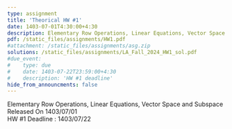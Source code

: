 ```yaml
---
type: assignment
title: 'Theorical HW #1'
date: 1403-07-01T4:30:00+4:30
description: Elementary Row Operations, Linear Equations, Vector Space and Subspace
pdf: /static_files/assignments/HW1.pdf
#attachment: /static_files/assignments/asg.zip
solutions: /static_files/assignments/LA_Fall_2024_HW1_sol.pdf
#due_event: 
#    type: due
#    date: 1403-07-22T23:59:00+4:30
#    description: 'HW #1 deadline'
hide_from_announcments: false
---
```

Elementary Row Operations, Linear Equations, Vector Space and Subspace<br>
Released On 1403/07/01<br>
HW #1 Deadline : 1403/07/22 
